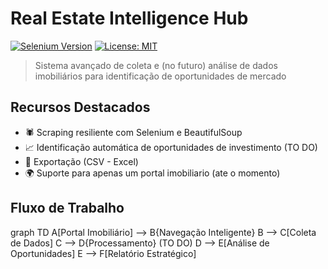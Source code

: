 # Real Estate Intelligence Hub 

[![Selenium Version](https://img.shields.io/badge/selenium-4.8%2B-orange)]()
[![License: MIT](https://img.shields.io/badge/License-MIT-yellow.svg)]()

> Sistema avançado de coleta e (no futuro) análise de dados imobiliários para identificação de oportunidades de mercado

## Recursos Destacados
- 🕷️ Scraping resiliente com Selenium e BeautifulSoup
- 📈 Identificação automática de oportunidades de investimento (TO DO)
- 📂 Exportação (CSV - Excel)
- 🌍 Suporte para apenas um portal imobiliario (ate o momento)

## Fluxo de Trabalho

graph TD
    A[Portal Imobiliário] --> B{Navegação Inteligente}
    B --> C[Coleta de Dados]
    C --> D{Processamento}
    (TO DO)
    D --> E[Análise de Oportunidades]
    E --> F[Relatório Estratégico]
